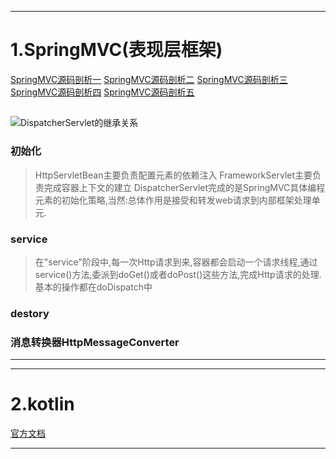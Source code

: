 ------
# 1.SpringMVC(表现层框架)
[SpringMVC源码剖析一](https://my.oschina.net/lichhao/blog/99039)
[SpringMVC源码剖析二](https://my.oschina.net/lichhao/blog/100138)
[SpringMVC源码剖析三](https://my.oschina.net/lichhao/blog/102315)
[SpringMVC源码剖析四](https://my.oschina.net/lichhao/blog/104943)
[SpringMVC源码剖析五](https://my.oschina.net/lichhao/blog/172562)

##
![DispatcherServlet的继承关系](http://static.oschina.net/uploads/space/2013/0114/170921_edHO_118997.jpg)
### 初始化
> HttpServletBean主要负责<init-param>配置元素的依赖注入
> FrameworkServlet主要负责完成容器上下文的建立
> DispatcherServlet完成的是SpringMVC具体编程元素的初始化策略,当然:总体作用是接受和转发web请求到内部框架处理单元.

### service
> 在"service"阶段中,每一次Http请求到来,容器都会启动一个请求线程,通过service()方法,委派到doGet()或者doPost()这些方法,完成Http请求的处理.
> 基本的操作都在doDispatch中

### destory

### 消息转换器HttpMessageConverter

------

------
# 2.kotlin
[官方文档](http://www.kotlindoc.com)

------